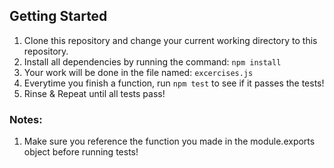 ## Getting Started

1. Clone this repository and change your current working directory to this repository.
1. Install all dependencies by running the command: `npm install`
1. Your work will be done in the file named: `excercises.js`
1. Everytime you finish a function, run `npm test` to see if it passes the tests!
1. Rinse & Repeat until all tests pass!

### Notes:
1. Make sure you reference the function you made in the module.exports object before running tests!
